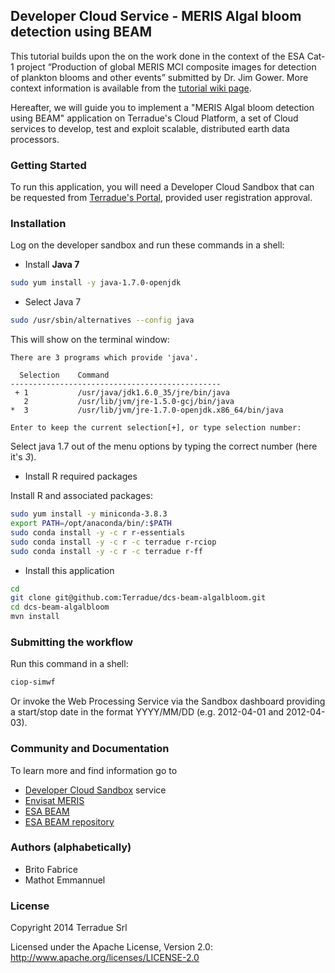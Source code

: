 ## Developer Cloud Service - MERIS Algal bloom detection using BEAM

This tutorial builds upon the on the work done in the context of the ESA Cat-1 project “Production of global MERIS MCI composite images for detection of plankton blooms and other events” submitted by Dr. Jim Gower. More context information is available from the [tutorial wiki page](https://github.com/Terradue/dcs-beam-algalbloom/wiki).

Hereafter, we will guide you to implement a "MERIS Algal bloom detection using BEAM" application on Terradue's Cloud Platform, a set of Cloud services to develop, test and exploit scalable, distributed earth data processors. 

### Getting Started 

To run this application, you will need a Developer Cloud Sandbox that can be requested from [Terradue's Portal](http://www.terradue.com/partners), provided user registration approval. 

### Installation 

Log on the developer sandbox and run these commands in a shell:

* Install **Java 7**

```bash
sudo yum install -y java-1.7.0-openjdk
```

* Select Java 7

```bash
sudo /usr/sbin/alternatives --config java
```
This will show on the terminal window:

```
There are 3 programs which provide 'java'.

  Selection    Command
-----------------------------------------------
 + 1           /usr/java/jdk1.6.0_35/jre/bin/java
   2           /usr/lib/jvm/jre-1.5.0-gcj/bin/java
*  3           /usr/lib/jvm/jre-1.7.0-openjdk.x86_64/bin/java

Enter to keep the current selection[+], or type selection number:
```

Select java 1.7 out of the menu options by typing the correct number (here it's *3*).

* Install R required packages

Install R and associated packages:

```bash
sudo yum install -y miniconda-3.8.3
export PATH=/opt/anaconda/bin/:$PATH
sudo conda install -y -c r r-essentials
sudo conda install -y -c r -c terradue r-rciop
sudo conda install -y -c r -c terradue r-ff
```

* Install this application

```bash
cd
git clone git@github.com:Terradue/dcs-beam-algalbloom.git
cd dcs-beam-algalbloom
mvn install
```

### Submitting the workflow

Run this command in a shell:

```bash
ciop-simwf
```

Or invoke the Web Processing Service via the Sandbox dashboard providing a start/stop date in the format YYYY/MM/DD (e.g. 2012-04-01 and 2012-04-03).

### Community and Documentation

To learn more and find information go to 

* [Developer Cloud Sandbox](http://docs.terradue.com/developer) service 
* [Envisat MERIS](https://earth.esa.int/web/guest/missions/esa-operational-eo-missions/envisat/instruments/meris)
* [ESA BEAM](https://earth.esa.int/web/guest/software-tools)
* [ESA BEAM repository](https://github.com/bcdev/beam)

### Authors (alphabetically)

* Brito Fabrice
* Mathot Emmannuel

### License

Copyright 2014 Terradue Srl

Licensed under the Apache License, Version 2.0: http://www.apache.org/licenses/LICENSE-2.0
